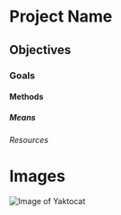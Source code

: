 # Project Name

## Objectives

### Goals

#### Methods

##### Means

###### Resources

# Images

![Image of Yaktocat](https://octodex.github.com/images/yaktocat.png)
